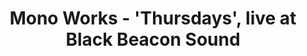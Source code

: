 ---
title: "Mono Works - 'Thursdays', live at Black Beacon Sound"
video:
    src: https://vimeo.com/506049904
    id: 506049904
    type: vimeo
image:
    src: /assets/videography/mono_works__thursdays_live_at_black_beacon_sound.avif
    alt: 

---